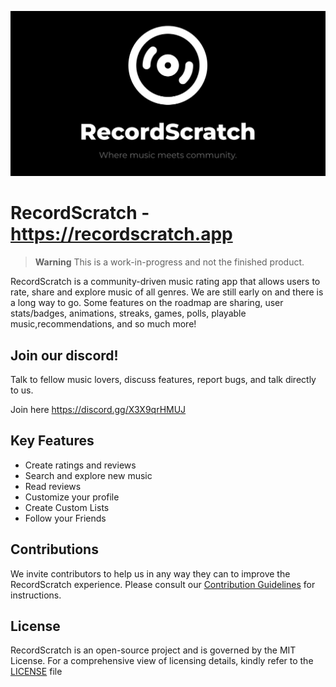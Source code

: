 ![RecordScratch Banner](./public/og-image.png)

# RecordScratch - https://recordscratch.app

> **Warning**
> This is a work-in-progress and not the finished product.

RecordScratch is a community-driven music rating app that allows users to rate, share and explore music of all genres. We are still early on and there is a long way to go. Some features on the roadmap are sharing, user stats/badges, animations, streaks, games, polls, playable music,recommendations, and so much more!

## Join our discord!

Talk to fellow music lovers, discuss features, report bugs, and talk directly to us.

Join here https://discord.gg/X3X9qrHMUJ

## Key Features

-   Create ratings and reviews
-   Search and explore new music
-   Read reviews
-   Customize your profile
-   Create Custom Lists
-   Follow your Friends

## Contributions

We invite contributors to help us in any way they can to improve the RecordScratch experience. Please consult our [Contribution Guidelines](CONTRIBUTING.md) for instructions.

## License

RecordScratch is an open-source project and is governed by the MIT License. For a comprehensive view of licensing details, kindly refer to the [LICENSE](LICENSE.md) file
